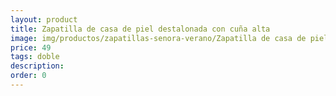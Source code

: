 ```yaml
---
layout: product
title: Zapatilla de casa de piel destalonada con cuña alta 
image: img/productos/zapatillas-senora-verano/Zapatilla de casa de piel destalonada con cuña alta =49=doble.webp
price: 49
tags: doble
description: 
order: 0
---
```


